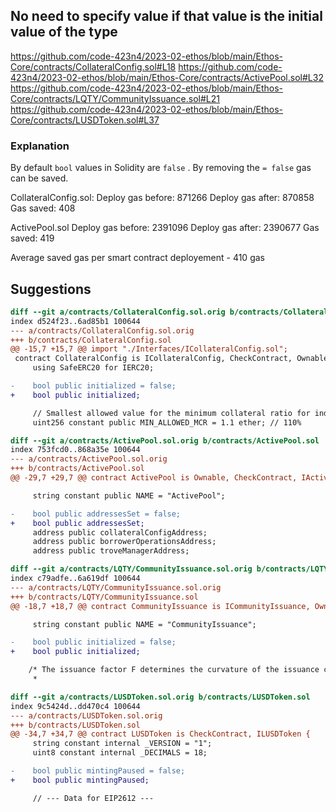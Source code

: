 ## No need to specify value if that value is the initial value of the type
https://github.com/code-423n4/2023-02-ethos/blob/main/Ethos-Core/contracts/CollateralConfig.sol#L18
https://github.com/code-423n4/2023-02-ethos/blob/main/Ethos-Core/contracts/ActivePool.sol#L32
https://github.com/code-423n4/2023-02-ethos/blob/main/Ethos-Core/contracts/LQTY/CommunityIssuance.sol#L21
https://github.com/code-423n4/2023-02-ethos/blob/main/Ethos-Core/contracts/LUSDToken.sol#L37

### Explanation

By default `bool` values in Solidity are `false` . By removing the `= false` gas can be saved.

CollateralConfig.sol:
Deploy gas before: 871266
Deploy gas after: 870858
Gas saved: 408

ActivePool.sol
Deploy gas before: 2391096
Deploy gas after: 2390677
Gas saved: 419

Average saved gas per smart contract deployement - 410 gas

## Suggestions

```diff
diff --git a/contracts/CollateralConfig.sol.orig b/contracts/CollateralConfig.sol
index d524f23..6ad85b1 100644
--- a/contracts/CollateralConfig.sol.orig
+++ b/contracts/CollateralConfig.sol
@@ -15,7 +15,7 @@ import "./Interfaces/ICollateralConfig.sol";
 contract CollateralConfig is ICollateralConfig, CheckContract, Ownable {
     using SafeERC20 for IERC20;

-    bool public initialized = false;
+    bool public initialized;

     // Smallest allowed value for the minimum collateral ratio for individual troves in each market (collateral)
     uint256 constant public MIN_ALLOWED_MCR = 1.1 ether; // 110%
```

```diff
diff --git a/contracts/ActivePool.sol.orig b/contracts/ActivePool.sol
index 753fcd0..868a35e 100644
--- a/contracts/ActivePool.sol.orig
+++ b/contracts/ActivePool.sol
@@ -29,7 +29,7 @@ contract ActivePool is Ownable, CheckContract, IActivePool {

     string constant public NAME = "ActivePool";

-    bool public addressesSet = false;
+    bool public addressesSet;
     address public collateralConfigAddress;
     address public borrowerOperationsAddress;
     address public troveManagerAddress;
```

```diff
diff --git a/contracts/LQTY/CommunityIssuance.sol.orig b/contracts/LQTY/CommunityIssuance.sol
index c79adfe..6a619df 100644
--- a/contracts/LQTY/CommunityIssuance.sol.orig
+++ b/contracts/LQTY/CommunityIssuance.sol
@@ -18,7 +18,7 @@ contract CommunityIssuance is ICommunityIssuance, Ownable, CheckContract, BaseMa

     string constant public NAME = "CommunityIssuance";

-    bool public initialized = false;
+    bool public initialized;

    /* The issuance factor F determines the curvature of the issuance curve.
     *
```

```diff
diff --git a/contracts/LUSDToken.sol.orig b/contracts/LUSDToken.sol
index 9c5424d..dd470c4 100644
--- a/contracts/LUSDToken.sol.orig
+++ b/contracts/LUSDToken.sol
@@ -34,7 +34,7 @@ contract LUSDToken is CheckContract, ILUSDToken {
     string constant internal _VERSION = "1";
     uint8 constant internal _DECIMALS = 18;

-    bool public mintingPaused = false;
+    bool public mintingPaused;

     // --- Data for EIP2612 ---
```